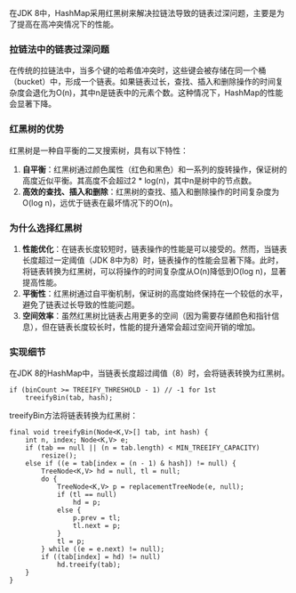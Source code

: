 在JDK 8中，HashMap采用红黑树来解决拉链法导致的链表过深问题，主要是为了提高在高冲突情况下的性能。
### 拉链法中的链表过深问题
在传统的拉链法中，当多个键的哈希值冲突时，这些键会被存储在同一个桶（bucket）中，形成一个链表。如果链表过长，查找、插入和删除操作的时间复杂度会退化为O(n)，其中n是链表中的元素个数。这种情况下，HashMap的性能会显著下降。
### 红黑树的优势
红黑树是一种自平衡的二叉搜索树，具有以下特性：

1. **自平衡**：红黑树通过颜色属性（红色和黑色）和一系列的旋转操作，保证树的高度近似平衡。其高度不会超过2 * log(n)，其中n是树中的节点数。
2. **高效的查找、插入和删除**：红黑树的查找、插入和删除操作的时间复杂度为O(log n)，远优于链表在最坏情况下的O(n)。
### 为什么选择红黑树

1. **性能优化**：在链表长度较短时，链表操作的性能是可以接受的。然而，当链表长度超过一定阈值（JDK 8中为8）时，链表操作的性能会显著下降。此时，将链表转换为红黑树，可以将操作的时间复杂度从O(n)降低到O(log n)，显著提高性能。
2. **平衡性**：红黑树通过自平衡机制，保证树的高度始终保持在一个较低的水平，避免了链表过长导致的性能问题。
3. **空间效率**：虽然红黑树比链表占用更多的空间（因为需要存储颜色和指针信息），但在链表长度较长时，性能的提升通常会超过空间开销的增加。
### 实现细节
在JDK 8的HashMap中，当链表长度超过阈值（8）时，会将链表转换为红黑树。
```
if (binCount >= TREEIFY_THRESHOLD - 1) // -1 for 1st
    treeifyBin(tab, hash);
```
treeifyBin方法将链表转换为红黑树：
```
final void treeifyBin(Node<K,V>[] tab, int hash) {
    int n, index; Node<K,V> e;
    if (tab == null || (n = tab.length) < MIN_TREEIFY_CAPACITY)
        resize();
    else if ((e = tab[index = (n - 1) & hash]) != null) {
        TreeNode<K,V> hd = null, tl = null;
        do {
            TreeNode<K,V> p = replacementTreeNode(e, null);
            if (tl == null)
                hd = p;
            else {
                p.prev = tl;
                tl.next = p;
            }
            tl = p;
        } while ((e = e.next) != null);
        if ((tab[index] = hd) != null)
            hd.treeify(tab);
    }
}
```

